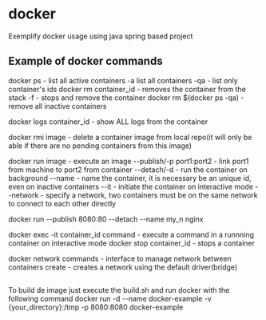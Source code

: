 # docker
Exemplify docker usage using java spring based project

## Example of docker commands
docker ps - list all active containers
	-a list all containers
    -qa - list only container's ids
docker rm container_id - removes the container from the stack
	-f - stops and remove the container
docker rm $(docker ps -qa) - remove all inactive containers

docker logs container_id - show ALL logs from the container

docker rmi image - delete a container image from local repo(it will only be able if there are no pending containers from this image)

docker run image - execute an image
	--publish/-p port1:port2 - link port1 from machine to port2 from container
	--detach/-d - run the container on background
	--name - name the container, it is necessary be an unique id, even on inactive containers
	--it - initiate the container on interactive mode
	--network - specify a network, two containers must be on the same network to connect to each other directly
	
docker run --publish 8080:80 --detach --name my_n nginx

docker exec -it container_id command - execute a command in a runnning container on interactive mode
docker stop container_id - stops a container

docker network commands - interface to manage network between containers
			   create - creates a network using the default driver(bridge)
			   
##
To build de image just execute the build.sh and run docker with the following command
docker run -d --name docker-example -v {your_directory}:/tmp -p 8080:8080 docker-example